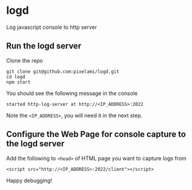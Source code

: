 # logd
Log javascript console to http server

## Run the logd server

Clone the repo

    git clone git@github.com:pixelami/logd.git
    cd logd
    npm start

You should see the following message in the console

    started http-log-server at http://<IP_ADDRESS>:2022

Note the `<IP_ADDRESS>`, you will need it in the next step.

## Configure the Web Page for console capture to the logd server

Add the following to `<head>` of HTML page you want to capture logs from

    <script src="http://<IP_ADDRESS>:2022/client"></script>

Happy debugging!